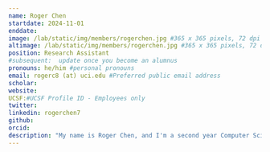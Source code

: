 ```yaml
---
name: Roger Chen
startdate: 2024-11-01
enddate:
image: /lab/static/img/members/rogerchen.jpg #365 x 365 pixels, 72 dpi
altimage: /lab/static/img/members/rogerchen.jpg #365 x 365 pixels, 72 dpi
position: Research Assistant
#subsequent:  update once you become an alumnus
pronouns: he/him #personal pronouns
email: rogerc8 (at) uci.edu #Preferred public email address
scholar:
website:
UCSF:#UCSF Profile ID - Employees only
twitter:
linkedin: rogerchen7
github: 
orcid: 
description: "My name is Roger Chen, and I'm a second year Computer Science & Engineering major at UCI. I'm interested in  computational techniques to model behavior, which I believe have significant potential in numerous fields including cognitive science but also machine learning, robotics, neuroscience, and even healthcare. Outside of my work, I enjoy playing tennis, reading, and catching up with friends."
---
```

